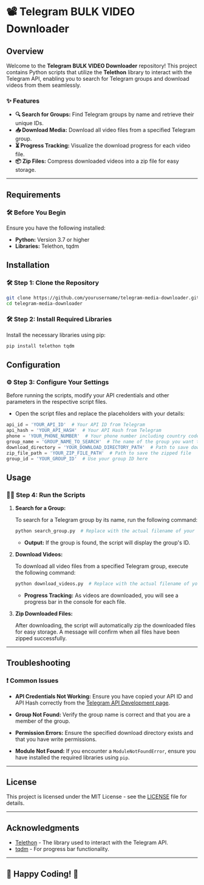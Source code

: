 # 📽️ **Telegram BULK VIDEO Downloader** 


## Overview

Welcome to the **Telegram BULK VIDEO Downloader** repository! This project contains Python scripts that utilize the **Telethon** library to interact with the Telegram API, enabling you to search for Telegram groups and download videos from them seamlessly.

### ✨ Features

- **🔍 Search for Groups:** Find Telegram groups by name and retrieve their unique IDs.
- **📥 Download Media:** Download all video files from a specified Telegram group.
- **⏳ Progress Tracking:** Visualize the download progress for each video file.
- **📦 Zip Files:** Compress downloaded videos into a zip file for easy storage.

---

## Requirements

### 🛠️ **Before You Begin**

Ensure you have the following installed:

- **Python:** Version 3.7 or higher
- **Libraries:** Telethon, tqdm

## Installation

### 🛠️ **Step 1: Clone the Repository**

```bash
git clone https://github.com/yourusername/telegram-media-downloader.git
cd telegram-media-downloader
```

### 🛠️ **Step 2: Install Required Libraries**

Install the necessary libraries using pip:

```bash
pip install telethon tqdm
```

## Configuration

### ⚙️ **Step 3: Configure Your Settings**

Before running the scripts, modify your API credentials and other parameters in the respective script files. 

- Open the script files and replace the placeholders with your details:

```python
api_id = 'YOUR_API_ID'  # Your API ID from Telegram
api_hash = 'YOUR_API_HASH'  # Your API Hash from Telegram
phone = 'YOUR_PHONE_NUMBER'  # Your phone number including country code
group_name = 'GROUP_NAME_TO_SEARCH'  # The name of the group you want to search for
download_directory = 'YOUR_DOWNLOAD_DIRECTORY_PATH'  # Path to save downloaded media
zip_file_path = 'YOUR_ZIP_FILE_PATH'  # Path to save the zipped file
group_id = 'YOUR_GROUP_ID'  # Use your group ID here
```

## Usage

### 🏃‍♂️ **Step 4: Run the Scripts**

1. **Search for a Group:**

   To search for a Telegram group by its name, run the following command:

   ```bash
   python search_group.py  # Replace with the actual filename of your search script
   ```

   - **Output:** If the group is found, the script will display the group's ID.

2. **Download Videos:**

   To download all video files from a specified Telegram group, execute the following command:

   ```bash
   python download_videos.py  # Replace with the actual filename of your download script
   ```

   - **Progress Tracking:** As videos are downloaded, you will see a progress bar in the console for each file.

3. **Zip Downloaded Files:**

   After downloading, the script will automatically zip the downloaded files for easy storage. A message will confirm when all files have been zipped successfully.

---

## Troubleshooting

### ❗ Common Issues

- **API Credentials Not Working:** Ensure you have copied your API ID and API Hash correctly from the [Telegram API Development page](https://my.telegram.org/apps).
  
- **Group Not Found:** Verify the group name is correct and that you are a member of the group.

- **Permission Errors:** Ensure the specified download directory exists and that you have write permissions.

- **Module Not Found:** If you encounter a `ModuleNotFoundError`, ensure you have installed the required libraries using `pip`.

---

## License

This project is licensed under the MIT License - see the [LICENSE](LICENSE) file for details.

---

## Acknowledgments

- [Telethon](https://docs.telethon.dev/) - The library used to interact with the Telegram API.
- [tqdm](https://tqdm.github.io/) - For progress bar functionality.

---

## 🌟 **Happy Coding!** 🌟

